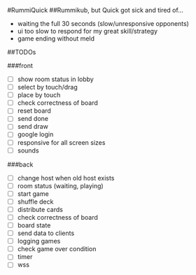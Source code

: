 #RummiQuick
##Rummikub, but Quick
got sick and tired of...
- waiting the full 30 seconds (slow/unresponsive opponents)
- ui too slow to respond for my great skill/strategy
- game ending without meld

##TODOs

###front
- [ ] show room status in lobby
- [ ] select by touch/drag
- [ ] place by touch
- [ ] check correctness of board
- [ ] reset board
- [ ] send done
- [ ] send draw
- [ ] google login
- [ ] responsive for all screen sizes
- [ ] sounds

###back
- [ ] change host when old host exists
- [ ] room status (waiting, playing)
- [ ] start game
- [ ] shuffle deck
- [ ] distribute cards
- [ ] check correctness of board
- [ ] board state
- [ ] send data to clients
- [ ] logging games
- [ ] check game over condition
- [ ] timer
- [ ] wss